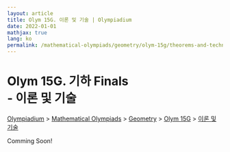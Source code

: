 ```yaml
---
layout: article
title: Olym 15G. 이론 및 기술 | Olympiadium
date: 2022-01-01
mathjax: true
lang: ko
permalink: /mathematical-olympiads/geometry/olym-15g/theorems-and-techniques/
---
```

# Olym 15G. 기하 Finals <br> <ssup> - 이론 및 기술</ssup>

<a href="{{ site.homeurl }}">Olympiadium</a> > <a href="{{ site.homeurl }}mathematical-olympiads/">Mathematical Olympiads</a> > <a href="{{ site.homeurl }}mathematical-olympiads/geometry/">Geometry</a> > <a href="{{ site.homeurl }}mathematical-olympiads/geometry/olym-15g/">Olym 15G</a> > <a href="{{ site.homeurl }}mathematical-olympiads/geometry/olym-15g/theorems-and-techniques/">이론 및 기술</a>

Comming Soon!
